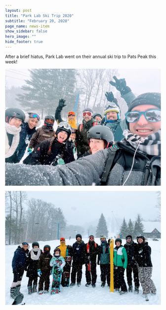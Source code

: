 ```yaml
---
layout: post
title: "Park Lab Ski Trip 2020"
subtitle: "February 20, 2020"
page_name: news-item
show_sidebar: false
hero_image: ""
hide_footer: true
---
```


After a brief hiatus, Park Lab went on their annual ski trip to Pats Peak this week!

![Image](/img/news-images/pats_peak_2020.jpg)

![Image](/img/news-images/pats_peak_2020_2.jpg)

